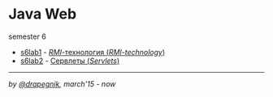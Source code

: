 # Java Web
semester 6

* [s6lab1](https://github.com/Drapegnik/bsu/tree/master/programming/java/sem6/lab1) - [*RMI*-технология (*RMI-technology*)](https://drapegnik.github.io/bsu/programming/java/sem6/lab1/)
* [s6lab2](https://github.com/Drapegnik/bsu/tree/master/programming/java/sem6/lab2) - [Сервлеты (*Servlets*)](https://drapegnik.github.io/bsu/programming/java/sem6/lab2)

***

*by [@drapegnik](https://github.com/Drapegnik), march'15 - now*